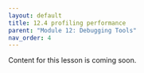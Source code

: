 ```yaml
---
layout: default
title: 12.4 profiling performance
parent: "Module 12: Debugging Tools"
nav_order: 4
---
```


Content for this lesson is coming soon.
